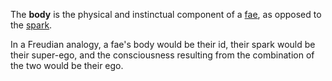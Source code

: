 The **body** is the physical and instinctual component of a [fae](Fae.md), as opposed to the [spark](Spark.md).

In a Freudian analogy, a fae's body would be their id, their spark would be their super-ego, and the consciousness resulting from the combination of the two would be their ego.